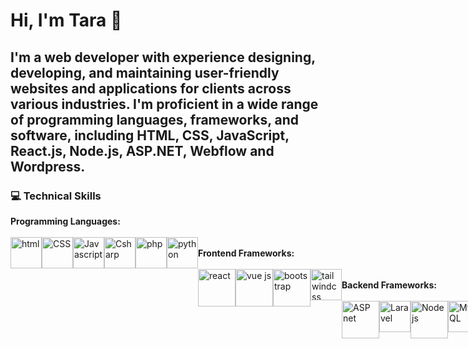 <h1>Hi, I'm Tara 👋</h1>
<h2>I'm a web developer with experience designing, developing, and maintaining user-friendly websites and applications for clients across various industries. I'm proficient in a wide range of programming languages, frameworks, and software, including HTML, CSS, JavaScript, React.js, Node.js, ASP.NET, Webflow and Wordpress.</h2>
<h3>💻 Technical Skills</h3>
<b>Programming Languages: </b>
<br>
<br>
<div style="display: flex; flex-direction: coloum">
  <img width="50" alt="html" src="https://user-images.githubusercontent.com/98551893/235284825-1a0cefb9-ec29-4583-b6b9-c56c1a32ef82.png">
  <img width="50" alt="CSS" src="https://user-images.githubusercontent.com/98551893/235284917-23cbe751-cf1c-4f33-b341-81be30ce6780.png">
  <img width="50" alt="Javascript" src="https://user-images.githubusercontent.com/98551893/235284860-6dd6c441-9cee-4c39-ba50-2a6d710efa8a.gif">
  <img width="50" alt="Csharp" src="https://user-images.githubusercontent.com/98551893/235284921-37cb5f83-5989-4ee9-9759-9b4fa52b7948.png">
  <img width="50" alt="php" src="https://user-images.githubusercontent.com/98551893/235284925-a27ab9c1-3b44-4369-816b-8197d1408f98.png">
  <img width="50" alt="python" src="https://user-images.githubusercontent.com/98551893/235285003-a233b7cd-6f2b-4eee-900f-1f16946b481d.gif">
<div>
<br>
<b>Frontend Frameworks: </b>
<br>
<br>
<div style="display: flex; flex-direction: coloum">
  <img width="60" alt="react" src="https://user-images.githubusercontent.com/98551893/235285315-7f83aa0e-59b0-4eeb-93e7-eff7bfcd1e59.png">
  <img width="60" alt="vue js" src="https://user-images.githubusercontent.com/98551893/235285134-6c1b0306-4945-4061-8894-cae568a91fac.png">
  <img width="60" alt="bootstrap" src="https://user-images.githubusercontent.com/98551893/235285239-455de5cc-bc29-4af9-b709-439e28103fe6.png">
  <img width="50" alt="tailwindcss" src="https://user-images.githubusercontent.com/98551893/235285253-f2c733fb-c658-4a0a-b968-10ef5fb20142.png">
<div>
<br>
<b>Backend Frameworks:</b>
<br>
<br>  
<div style="display: flex; flex-direction: coloum">
  <img width="60" alt="ASP net" src="https://user-images.githubusercontent.com/98551893/235285478-81fc4d41-d783-4740-8950-af1066838156.png">
  <img width="50" alt="Laravel" src="https://user-images.githubusercontent.com/98551893/235285506-e50bb5d5-f91b-49b6-92fa-482577bc3ee2.png">
  <img width="60" alt="Node js" src="https://user-images.githubusercontent.com/98551893/235285522-2eba09c8-110a-47af-99da-63ed9dcce386.png">
  <img width="50" alt="MySQL" src="https://user-images.githubusercontent.com/98551893/235285636-0221fe9c-7911-45fa-ab65-3775396ba325.png">
<div>
<br>

<b>AWS Cloud Services: </b>
<br>
S3, Elastic Beanstalk, AWS Amplify, Route 53, Lambdas
<br>
<br>



📚 Education
<br>
Full Stack Web Development Graduate Certificate | Humber College
<br>
Bachelor of Business Administration (BBA) | Jinwen University of Science and Technology
<br>
<br>

📫 How to reach me
<br>
Email: Taralai@outlook.com
<br>
LinkedIn: [My LinkedIn](https://www.linkedin.com/in/taralai0626/)


<!---
Taralai0626/Taralai0626 is a ✨ special ✨ repository because its `README.md` (this file) appears on your GitHub profile.
You can click the Preview link to take a look at your changes.
--->

